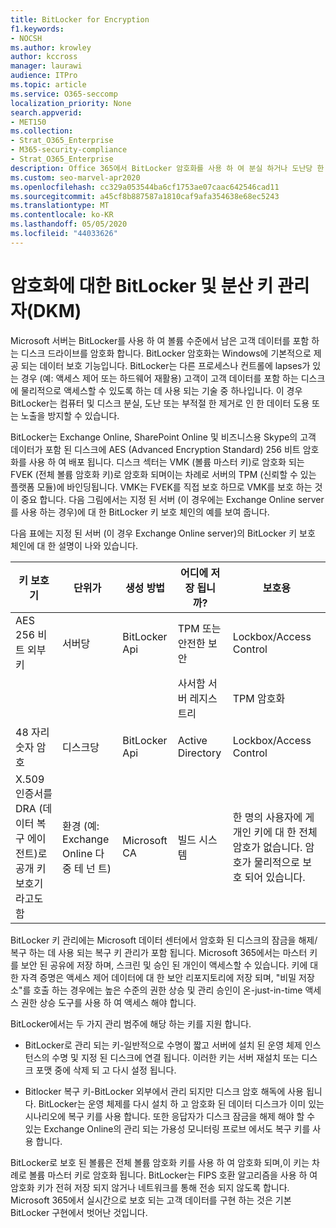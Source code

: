 ```yaml
---
title: BitLocker for Encryption
f1.keywords:
- NOCSH
ms.author: krowley
author: kccross
manager: laurawi
audience: ITPro
ms.topic: article
ms.service: O365-seccomp
localization_priority: None
search.appverid:
- MET150
ms.collection:
- Strat_O365_Enterprise
- M365-security-compliance
- Strat_O365_Enterprise
description: Office 365에서 BitLocker 암호화를 사용 하 여 분실 하거나 도난당 한 컴퓨터 및 디스크로 인 한 데이터 도난 가능성을 줄이는 방법에 대해 알아봅니다.
ms.custom: seo-marvel-apr2020
ms.openlocfilehash: cc329a053544ba6cf1753ae07caac642546cad11
ms.sourcegitcommit: a45cf8b887587a1810caf9afa354638e68ec5243
ms.translationtype: MT
ms.contentlocale: ko-KR
ms.lasthandoff: 05/05/2020
ms.locfileid: "44033626"
---
```

# <a name="bitlocker-and-distributed-key-manager-dkm-for-encryption"></a>암호화에 대한 BitLocker 및 분산 키 관리자(DKM)

Microsoft 서버는 BitLocker를 사용 하 여 볼륨 수준에서 남은 고객 데이터를 포함 하는 디스크 드라이브를 암호화 합니다. BitLocker 암호화는 Windows에 기본적으로 제공 되는 데이터 보호 기능입니다. BitLocker는 다른 프로세스나 컨트롤에 lapses가 있는 경우 (예: 액세스 제어 또는 하드웨어 재활용) 고객이 고객 데이터를 포함 하는 디스크에 물리적으로 액세스할 수 있도록 하는 데 사용 되는 기술 중 하나입니다. 이 경우 BitLocker는 컴퓨터 및 디스크 분실, 도난 또는 부적절 한 제거로 인 한 데이터 도용 또는 노출을 방지할 수 있습니다.

BitLocker는 Exchange Online, SharePoint Online 및 비즈니스용 Skype의 고객 데이터가 포함 된 디스크에 AES (Advanced Encryption Standard) 256 비트 암호화를 사용 하 여 배포 됩니다. 디스크 섹터는 VMK (볼륨 마스터 키)로 암호화 되는 FVEK (전체 볼륨 암호화 키)로 암호화 되며이는 차례로 서버의 TPM (신뢰할 수 있는 플랫폼 모듈)에 바인딩됩니다. VMK는 FVEK를 직접 보호 하므로 VMK를 보호 하는 것이 중요 합니다. 다음 그림에서는 지정 된 서버 (이 경우에는 Exchange Online server를 사용 하는 경우)에 대 한 BitLocker 키 보호 체인의 예를 보여 줍니다.

다음 표에는 지정 된 서버 (이 경우 Exchange Online server)의 BitLocker 키 보호 체인에 대 한 설명이 나와 있습니다.

| 키 보호기 | 단위가 | 생성 방법 | 어디에 저장 됩니까? | 보호용 |
|--------------------------------------------------------------------------------|-------------------------------------------------|----------------|-------------------------|--------------------------------------------------------------------------------------------------|
| AES 256 비트 외부 키 | 서버당 | BitLocker Api | TPM 또는 안전한 보안 | Lockbox/Access Control |
|  |  |  | 사서함 서버 레지스트리 | TPM 암호화 |
| 48 자리 숫자 암호 | 디스크당 | BitLocker Api | Active Directory | Lockbox/Access Control |
| X.509 인증서를 DRA (데이터 복구 에이전트)로 공개 키 보호기 라고도 함 | 환경 (예: Exchange Online 다중 테 넌 트) | Microsoft CA | 빌드 시스템 | 한 명의 사용자에 게 개인 키에 대 한 전체 암호가 없습니다. 암호가 물리적으로 보호 되어 있습니다. |


BitLocker 키 관리에는 Microsoft 데이터 센터에서 암호화 된 디스크의 잠금을 해제/복구 하는 데 사용 되는 복구 키 관리가 포함 됩니다. Microsoft 365에서는 마스터 키를 보안 된 공유에 저장 하며, 스크린 및 승인 된 개인이 액세스할 수 있습니다. 키에 대 한 자격 증명은 액세스 제어 데이터에 대 한 보안 리포지토리에 저장 되며, "비밀 저장소"를 호출 하는 경우에는 높은 수준의 권한 상승 및 관리 승인이 온-just-in-time 액세스 권한 상승 도구를 사용 하 여 액세스 해야 합니다.

BitLocker에서는 두 가지 관리 범주에 해당 하는 키를 지원 합니다.

- BitLocker로 관리 되는 키-일반적으로 수명이 짧고 서버에 설치 된 운영 체제 인스턴스의 수명 및 지정 된 디스크에 연결 됩니다. 이러한 키는 서버 재설치 또는 디스크 포맷 중에 삭제 되 고 다시 설정 됩니다.

- Bitlocker 복구 키-BitLocker 외부에서 관리 되지만 디스크 암호 해독에 사용 됩니다. BitLocker는 운영 체제를 다시 설치 하 고 암호화 된 데이터 디스크가 이미 있는 시나리오에 복구 키를 사용 합니다. 또한 응답자가 디스크 잠금을 해제 해야 할 수 있는 Exchange Online의 관리 되는 가용성 모니터링 프로브 에서도 복구 키를 사용 합니다.

BitLocker로 보호 된 볼륨은 전체 볼륨 암호화 키를 사용 하 여 암호화 되며,이 키는 차례로 볼륨 마스터 키로 암호화 됩니다. BitLocker는 FIPS 호환 알고리즘을 사용 하 여 암호화 키가 전혀 저장 되지 않거나 네트워크를 통해 전송 되지 않도록 합니다. Microsoft 365에서 실시간으로 보호 되는 고객 데이터를 구현 하는 것은 기본 BitLocker 구현에서 벗어난 것입니다.
